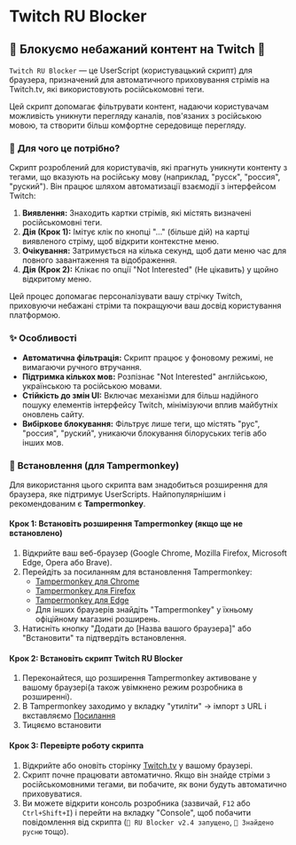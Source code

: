 # Twitch RU Blocker

## 🚫 Блокуємо небажаний контент на Twitch 🚫

`Twitch RU Blocker` — це UserScript (користувацький скрипт) для браузера, призначений для автоматичного приховування стрімів на Twitch.tv, які використовують російськомовні теги.

Цей скрипт допомагає фільтрувати контент, надаючи користувачам можливість уникнути перегляду каналів, пов'язаних з російською мовою, та створити більш комфортне середовище перегляду.

### 🎯 **Для чого це потрібно?**

Скрипт розроблений для користувачів, які прагнуть уникнути контенту з тегами, що вказують на російську мову (наприклад, "русск", "россия", "руский"). Він працює шляхом автоматизації взаємодії з інтерфейсом Twitch:

1.  **Виявлення:** Знаходить картки стрімів, які містять визначені російськомовні теги.
2.  **Дія (Крок 1):** Імітує клік по кнопці "..." (більше дій) на картці виявленого стріму, щоб відкрити контекстне меню.
3.  **Очікування:** Затримується на кілька секунд, щоб дати меню час для повного завантаження та відображення.
4.  **Дія (Крок 2):** Клікає по опції "Not Interested" (Не цікавить) у щойно відкритому меню.

Цей процес допомагає персоналізувати вашу стрічку Twitch, приховуючи небажані стріми та покращуючи ваш досвід користування платформою.

### ✨ **Особливості**

* **Автоматична фільтрація:** Скрипт працює у фоновому режимі, не вимагаючи ручного втручання.
* **Підтримка кількох мов:** Розпізнає "Not Interested" англійською, українською та російською мовами.
* **Стійкість до змін UI:** Включає механізми для більш надійного пошуку елементів інтерфейсу Twitch, мінімізуючи вплив майбутніх оновлень сайту.
* **Вибіркове блокування:** Фільтрує лише теги, що містять "рус", "россия", "руский", уникаючи блокування білоруських тегів або інших мов.

### 🚀 **Встановлення (для Tampermonkey)**

Для використання цього скрипта вам знадобиться розширення для браузера, яке підтримує UserScripts. Найпопулярнішим і рекомендованим є **Tampermonkey**.

#### **Крок 1: Встановіть розширення Tampermonkey (якщо ще не встановлено)**

1.  Відкрийте ваш веб-браузер (Google Chrome, Mozilla Firefox, Microsoft Edge, Opera або Brave).
2.  Перейдіть за посиланням для встановлення Tampermonkey:
    * [Tampermonkey для Chrome](https://chrome.google.com/webstore/detail/tampermonkey/dhdgffkkebhmkfjojejmpbldmpobfkfo)
    * [Tampermonkey для Firefox](https://addons.mozilla.org/uk/firefox/addon/tampermonkey/)
    * [Tampermonkey для Edge](https://microsoftedge.microsoft.com/addons/detail/tampermonkey/iikmkjmpbldcldlkaapocobnfnfmcecg)
    * Для інших браузерів знайдіть "Tampermonkey" у їхньому офіційному магазині розширень.
3.  Натисніть кнопку "Додати до \[Назва вашого браузера]" або "Встановити" та підтвердіть встановлення.

#### **Крок 2: Встановіть скрипт Twitch RU Blocker**

1.  Переконайтеся, що розширення Tampermonkey активоване у вашому браузері(а також увімкнено режим розробника в розширенні).
2.  В Tampermonkey заходимо у вкладку "утиліти" -> імпорт з URL і вкставляємо [Посилання](https://raw.githubusercontent.com/stDimasxx/twitchblocker/main/Twitch_RU_Blocker_v2.4.user.js)   
3.  Тицяємо встановити

#### **Крок 3: Перевірте роботу скрипта**

1.  Відкрийте або оновіть сторінку [Twitch.tv](https://www.twitch.tv/) у вашому браузері.
2.  Скрипт почне працювати автоматично. Якщо він знайде стріми з російськомовними тегами, ви побачите, як вони будуть автоматично приховуватися.
3.  Ви можете відкрити консоль розробника (зазвичай, `F12` або `Ctrl+Shift+I`) і перейти на вкладку "Console", щоб побачити повідомлення від скрипта (`🚀 RU Blocker v2.4 запущено`, `🧨 Знайдено русню` тощо).
